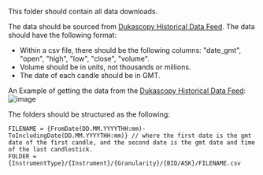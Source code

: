 This folder should contain all data downloads.

The data should be sourced from [Dukascopy Historical Data Feed](https://www.dukascopy.com/swiss/english/marketwatch/historical/).
The data should have the following format:
- Within a csv file, there should be the following columns: "date_gmt", "open", "high", "low", "close", "volume".
- Volume should be in units, not thousands or millions. 
- The date of each candle should be in GMT.

An Example of getting the data from the [Dukascopy Historical Data Feed](https://www.dukascopy.com/swiss/english/marketwatch/historical/):
![image](https://github.com/user-attachments/assets/6b96d1e6-a496-4933-9305-a38ab1589f9e)


The folders should be structured as the following: 
```
FILENAME = {FromDate(DD.MM.YYYYTHH:mm)-ToIncludingDate(DD.MM.YYYYTHH:mm)} // where the first date is the gmt date of the first candle, and the second date is the gmt date and time of the last candlestick.
FOLDER = {InstrumentType}/{Instrument}/{Granularity}/{BID/ASK}/FILENAME.csv
```
